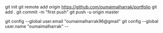 git init 
git remote add origin https://github.com/oumaimalharrak/portfolio
git add .
git commit -m "first push" 
git push -u origin master

git config --global user.email "oumaimalharrak96@gmail"
git config --global user.name "oumaimalharrak" --